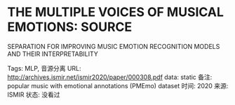 # THE MULTIPLE VOICES OF MUSICAL EMOTIONS: SOURCE
SEPARATION FOR IMPROVING MUSIC EMOTION RECOGNITION
MODELS AND THEIR INTERPRETABILITY

Tags: MLP, 音源分离
URL: http://archives.ismir.net/ismir2020/paper/000308.pdf
data: static
备注: popular music
with emotional annotations (PMEmo) dataset
时间: 2020
来源: ISMIR
状态: 没看过